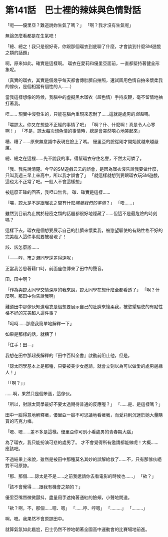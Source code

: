 # 第141話　巴士裡的辣妹與色情對話

「呃——優里亞？難道說妳生氣了嗎？」
「啊？我才沒有生氣呢」

無論怎麼看都是在生氣吧！

「總、總之！我只是很好奇，你跟那個瑠衣到底聊了什麼，才會談到什麼SM遊戲之類的話題」

啊，原來如此。確實是這樣啊。
瑠衣在愛莉和優里亞面前，一直都堅持著健全形象呢。

（真實的瑠衣，其實是個幾乎每天都會傳肚臍自拍照，還試圖用色情自拍來懷柔我的傢伙，是個相當有個性的人……）

當我這樣想像的時候，我腦中的虛擬黑木瑠衣（超色情）手持皮鞭，毫不留情地抽打著我。

唔……
現實中沒發生的，只能在腦內重現來忍耐了……這就是處男的*弱點*嗎。

「喂諒太。你又在想些不正經的事情了吧」
「啊？什、什麼啊！真是令人心寒啊！」
「不是，諒太每次想色情的事情時，總是會突然噁心地笑起來」

糟、糟了……原來無意識中表現在臉上了嗎。
優里亞的臉從剛才開始就越來越嚴厲。

總、總之在這裡……先不說我的事，得幫瑠衣守住名譽，不然太可憐了。

「我、我先說清楚。今早的SM遊戲云云的誤會，是因為瑠衣沒告訴我要做什麼，只叫我週三早上來高中，所以我才誤會了」
「就這樣就想到要跟瑠衣玩SM遊戲，這也太不正常了吧。一般人不會這樣想」

被這麼正確的回答，我啞口無言。
確、確實是這樣……

「喂，諒太是不是跟瑠衣之間有什麼*瞞著我們的事情*？」
「唔……」

雖然到目前為止關於秘密之類的話題都很好地隱藏了……但這不是最危險的時刻嗎？

這樣下去，瑠衣是個想要展示自己的肚臍來懷柔我，被慾望驅使的有點性格不好的完美超人這件事就要被發現了！

該、該怎麼辦……

「——哼，市之瀨同學還差得遠呢」

正當我苦思著藉口時，前面座位傳來了田中的聲音。

田、田中啊？

「作為與諒太同學交情深厚的我來說，諒太同學在想什麼全都看透了」
「啊？什麼啊。那田中你告訴我啊」

難道田中那傢伙知道瑠衣是個想要展示自己的肚臍來懷柔我，被慾望驅使的有點性格不好的完美超人這件事？

「呵呵……那麼我簡單地解釋一下」

如果是那樣的話，就糟了！

「住手！田—」

我想在田中那超長解釋的『田中百科全書』啟動前阻止他，但是。

「諒太同學基本上是那種，只要被美少女邀請，就會立刻以為可以做愛的處男邊緣人！」

「「啊？」」

……啊，果然只是個笨蛋，這傢伙。

「所以，對諒太同學最好不要太過期待普通的反應喔？」
「……是、是這樣嗎？」

田中一臉得意地解釋著，優里亞一臉不可思議地看著我，而愛莉則沉迷於她大量購買的巧克力棒。

「嗯、嗯……差不多是這樣。優里亞你可別小看處男的青春期大腦」

為了瑠衣，我只能扮演可悲的處男了。
才不會覺得所有邀請都能做呢！大概……應該吧。

不過結果上來說，雖然是被田中那種莫名其妙的誤解給救了……不，只有那傢伙絕對不可原諒。

「那、那個……諒太是不是……之前我邀請你去看電影的時候也……」
「欸？」

「該不會覺得……跟我有機會之類的？」

優里亞嘴唇微微顫抖，盡量用手遮掩著通紅的臉頰，小聲地問道。

「欸？啊，不，那個……嗯、嗯」
「……哼、哼嗯」
「………」
「………」

啊，嗯。我果然不會原諒田中。

就算氣氛如此尷尬，巴士仍然不停地朝著全國高中運動會的比賽場地前進。